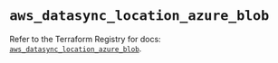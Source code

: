 # `aws_datasync_location_azure_blob`

Refer to the Terraform Registry for docs: [`aws_datasync_location_azure_blob`](https://registry.terraform.io/providers/hashicorp/aws/6.5.0/docs/resources/datasync_location_azure_blob).
